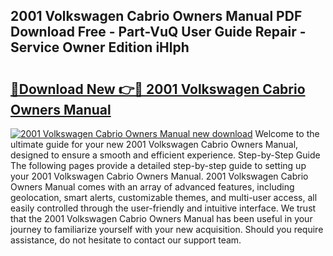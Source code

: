 ## 2001 Volkswagen Cabrio Owners Manual PDF Download Free - Part-VuQ User Guide Repair - Service Owner Edition iHlph

# <h2><a href="http://bc57130.oget.top/?id=2001+Volkswagen+Cabrio+Owners+Manual">🔗Download New 👉🔴 2001 Volkswagen Cabrio Owners Manual</a></h2>

[![2001 Volkswagen Cabrio Owners Manual new download](https://i.imgur.com/5g1atiW.png)](http://bc57130.oget.top/?id=2001+Volkswagen+Cabrio+Owners+Manual)
Welcome to the ultimate guide for your new 2001 Volkswagen Cabrio Owners Manual, designed to ensure a smooth and efficient experience. Step-by-Step Guide The following pages provide a detailed step-by-step guide to setting up your 2001 Volkswagen Cabrio Owners Manual. 2001 Volkswagen Cabrio Owners Manual comes with an array of advanced features, including geolocation, smart alerts, customizable themes, and multi-user access, all easily controlled through the user-friendly and intuitive interface. We trust that the 2001 Volkswagen Cabrio Owners Manual has been useful in your journey to familiarize yourself with your new acquisition. Should you require assistance, do not hesitate to contact our support team.
